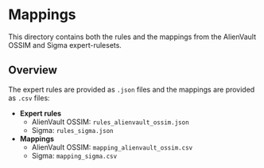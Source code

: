 # Mappings
This directory contains both the rules and the mappings from the AlienVault OSSIM and Sigma expert-rulesets.

## Overview
The expert rules are provided as `.json` files and the mappings are provided as `.csv` files:
 * **Expert rules**
   * AlienVault OSSIM: `rules_alienvault_ossim.json`
   * Sigma: `rules_sigma.json`
 * **Mappings**
   * AlienVault OSSIM: `mapping_alienvault_ossim.csv`
   * Sigma: `mapping_sigma.csv`
